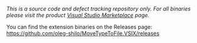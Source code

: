 *This is a source code and defect tracking repository only. For all binaries please visit the product [Visual Studio Marketplace](https://marketplace.visualstudio.com/items?itemName=OlegShilo.DocPreview-2017) page.*

You can find the extension binaries on the Releases page: https://github.com/oleg-shilo/MoveTypeToFile.VSIX/releases
